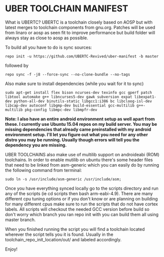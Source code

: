 UBER TOOLCHAIN MANIFEST
===========

What is UBERTC?  UBERTC is a toolchain closely based on AOSP but with latest merges to toolchain components from gnu.org. Patches will be used from linaro or aosp as seen fit to improve performance but build folder will always stay as close to aosp as possible.

To build all you have to do is sync sources:

    repo init -u https://github.com/UBERTC-Revived/uber-manifest -b master 

followed by

    repo sync -f -j8 --force-sync --no-clone-bundle --no-tags

Also make sure to install dependencies (while you wait for it to sync)

    sudo apt-get install flex bison ncurses-dev texinfo gcc gperf patch libtool automake g++ libncurses5-dev gawk subversion expat libexpat1-dev python-all-dev binutils-static libgcc1:i386 bc libcloog-isl-dev libcap-dev autoconf libgmp-dev build-essential gcc-multilib g++-multilib pkg-config libmpc-dev libmpfr-dev

**Note: I also have an entire android environment setup as well apart from these.  I currently use Ubuntu 15.04 repos on my build server.  You may be missing dependencies that already came preinstalled with my android environment setup.  I'll let you figure out what you need for any other distro you may be running. Usually though errors will tell you the dependency you are missing.**


UBER TOOLCHAINS also make use of multilib support on androideabi (ROM) toolchains. In order to enable mutilib on ubuntu there's some header files that need to be linked from asm-generic which you can easily do by running the following command from terminal:

    sudo ln -s /usr/include/asm-generic /usr/include/asm;


Once you have everything synced locally go to the scripts directory and run any of the scripts (ie cd scripts then bash arm-eabi-4.9).  There are many different cpu tuning options or if you don't know or are planning on building for many different cpus make sure to run the scripts that do not have cortex labels. All scripts will checkout the needed GCC version before build so don't worry which branch you ran repo init with you can build them all using master branch.

When you finished running the script you will find a toolchain located wherever the script tells you it is found.  Usually in the toolchain_repo_init_location/out/ and labeled accordingly.

Enjoy!
